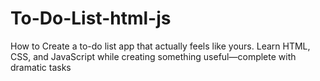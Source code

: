 # To-Do-List-html-js
How to Create a to-do list app that actually feels like yours. Learn HTML, CSS, and JavaScript while creating something useful—complete with dramatic tasks
